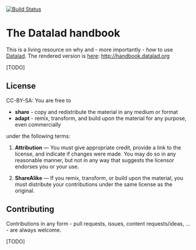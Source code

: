 [![Build Status](https://travis-ci.org/datalad-handbook/book.svg?branch=master)](https://travis-ci.org/datalad-handbook/book)

# The Datalad handbook

This is a living resource on why and - more importantly - *how* to use [Datalad](www.datalad.org).
The rendered version is [here](http://handbook.datalad.org): http://handbook.datalad.org

[TODO]

## License

CC-BY-SA: You are free to

- **share** - copy and redistribute the material in any medium or format
- **adapt** - remix, transform, and build upon the material for any purpose, even commercially

under the following terms:

1) **Attribution** — You must give appropriate credit, provide a link to the license, and indicate
 if changes were made. You may do so in any reasonable manner, but not in any way that suggests
 the licensor endorses you or your use.

2) **ShareAlike** — If you remix, transform, or build upon the material, you must distribute your
 contributions under the same license as the original.

## Contributing

Contributions in any form - pull requests, issues, content requests/ideas, ... - are always welcome.

[TODO]

